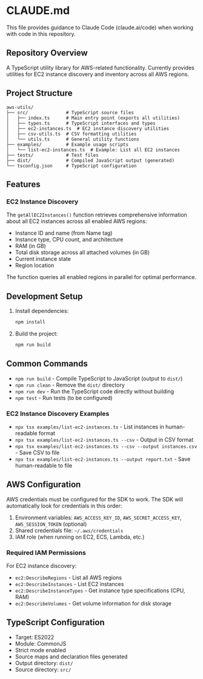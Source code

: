 # CLAUDE.md

This file provides guidance to Claude Code (claude.ai/code) when working with code in this repository.

## Repository Overview

A TypeScript utility library for AWS-related functionality. Currently provides utilities for EC2 instance discovery and inventory across all AWS regions.

## Project Structure

```
aws-utils/
├── src/              # TypeScript source files
│   ├── index.ts      # Main entry point (exports all utilities)
│   ├── types.ts      # TypeScript interfaces and types
│   ├── ec2-instances.ts  # EC2 instance discovery utilities
│   ├── csv-utils.ts  # CSV formatting utilities
│   └── utils.ts      # General utility functions
├── examples/         # Example usage scripts
│   └── list-ec2-instances.ts  # Example: List all EC2 instances
├── tests/            # Test files
├── dist/             # Compiled JavaScript output (generated)
└── tsconfig.json     # TypeScript configuration
```

## Features

### EC2 Instance Discovery

The `getAllEC2Instances()` function retrieves comprehensive information about all EC2 instances across all enabled AWS regions:

- Instance ID and name (from Name tag)
- Instance type, CPU count, and architecture
- RAM (in GB)
- Total disk storage across all attached volumes (in GB)
- Current instance state
- Region location

The function queries all enabled regions in parallel for optimal performance.

## Development Setup

1. Install dependencies:
   ```bash
   npm install
   ```

2. Build the project:
   ```bash
   npm run build
   ```

## Common Commands

- `npm run build` - Compile TypeScript to JavaScript (output to `dist/`)
- `npm run clean` - Remove the `dist/` directory
- `npm run dev` - Run the TypeScript code directly without building
- `npm test` - Run tests (to be configured)

### EC2 Instance Discovery Examples

- `npx tsx examples/list-ec2-instances.ts` - List instances in human-readable format
- `npx tsx examples/list-ec2-instances.ts --csv` - Output in CSV format
- `npx tsx examples/list-ec2-instances.ts --csv --output instances.csv` - Save CSV to file
- `npx tsx examples/list-ec2-instances.ts --output report.txt` - Save human-readable to file

## AWS Configuration

AWS credentials must be configured for the SDK to work. The SDK will automatically look for credentials in this order:

1. Environment variables: `AWS_ACCESS_KEY_ID`, `AWS_SECRET_ACCESS_KEY`, `AWS_SESSION_TOKEN` (optional)
2. Shared credentials file: `~/.aws/credentials`
3. IAM role (when running on EC2, ECS, Lambda, etc.)

### Required IAM Permissions

For EC2 instance discovery:
- `ec2:DescribeRegions` - List all AWS regions
- `ec2:DescribeInstances` - List EC2 instances
- `ec2:DescribeInstanceTypes` - Get instance type specifications (CPU, RAM)
- `ec2:DescribeVolumes` - Get volume information for disk storage

## TypeScript Configuration

- Target: ES2022
- Module: CommonJS
- Strict mode enabled
- Source maps and declaration files generated
- Output directory: `dist/`
- Source directory: `src/`

